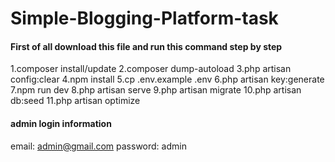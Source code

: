 # Simple-Blogging-Platform-task

#### First of all download this file and run this command step by step
1.composer install/update
2.composer dump-autoload
3.php artisan config:clear
4.npm install
5.cp .env.example .env 
6.php artisan key:generate
7.npm run dev
8.php artisan serve
9.php artisan migrate
10.php artisan db:seed
11.php artisan optimize


#### admin login information

email: admin@gmail.com
password: admin
